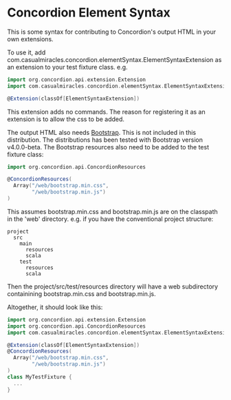 # Concordion Element Syntax

This is some syntax for contributing to Concordion's output HTML in your own extensions.

To use it, add com.casualmiracles.concordion.elementSyntax.ElementSyntaxExtension as an
extension to your test fixture class. e.g.

```scala
import org.concordion.api.extension.Extension
import com.casualmiracles.concordion.elementSyntax.ElementSyntaxExtension

@Extension(classOf[ElementSyntaxExtension])
```

This extension adds no commands. The reason for registering it as an extension is to allow the css to be added.

The output HTML also needs [Bootstrap](http://getbootstrap.com). This is not included in this
distribution. The distributions has been tested with Bootstrap version v4.0.0-beta. The
Bootstrap resources also need to be added to the test fixture class:

```scala
import org.concordion.api.ConcordionResources

@ConcordionResources(
  Array("/web/bootstrap.min.css",
        "/web/bootstrap.min.js")
)
```

This assumes bootstrap.min.css and bootstrap.min.js are on the classpath in the 'web' directory. e.g. if you have the
conventional project structure:

```
project
  src
    main
      resources
      scala
    test
      resources
      scala
```

Then the project/src/test/resources directory will have a web subdirectory containining bootstrap.min.css and bootstrap.min.js.

Altogether, it should look like this:

```scala
import org.concordion.api.extension.Extension
import org.concordion.api.ConcordionResources
import com.casualmiracles.concordion.elementSyntax.ElementSyntaxExtension

@Extension(classOf[ElementSyntaxExtension])
@ConcordionResources(
  Array("/web/bootstrap.min.css",
        "/web/bootstrap.min.js")
)
class MyTestFixture {
  ...
}
```